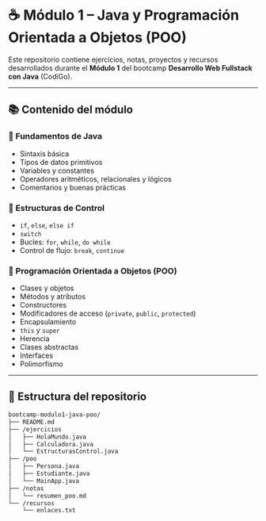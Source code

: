 # ☕ Módulo 1 – Java y Programación Orientada a Objetos (POO)

Este repositorio contiene ejercicios, notas, proyectos y recursos desarrollados durante el **Módulo 1** del bootcamp **Desarrollo Web Fullstack con Java** (CodiGo).

---

## 📚 Contenido del módulo

### 🔸 Fundamentos de Java

- Sintaxis básica
- Tipos de datos primitivos
- Variables y constantes
- Operadores aritméticos, relacionales y lógicos
- Comentarios y buenas prácticas

### 🔸 Estructuras de Control

- `if`, `else`, `else if`
- `switch`
- Bucles: `for`, `while`, `do while`
- Control de flujo: `break`, `continue`

### 🔸 Programación Orientada a Objetos (POO)

- Clases y objetos
- Métodos y atributos
- Constructores
- Modificadores de acceso (`private`, `public`, `protected`)
- Encapsulamiento
- `this` y `super`
- Herencia
- Clases abstractas
- Interfaces
- Polimorfismo

---

## 📁 Estructura del repositorio

```bash
bootcamp-modulo1-java-poo/
├── README.md
├── /ejercicios
│   ├── HolaMundo.java
│   ├── Calculadora.java
│   └── EstructurasControl.java
├── /poo
│   ├── Persona.java
│   ├── Estudiante.java
│   └── MainApp.java
├── /notas
│   └── resumen_poo.md
└── /recursos
    └── enlaces.txt
